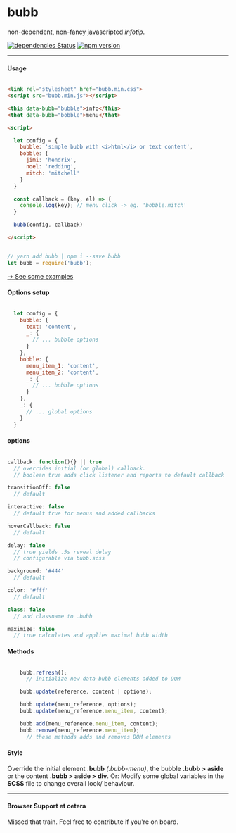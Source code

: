 # bubb

non-dependent, non-fancy javascripted _infotip_.

[![dependencies Status](https://david-dm.org/frdnrdb/bubb/status.svg)](https://david-dm.org/frdnrdb/bubb)
[![npm version](https://badge.fury.io/js/bubb.svg)](https://badge.fury.io/js/bubb)

---

#### Usage

```html

<link rel="stylesheet" href="bubb.min.css">
<script src="bubb.min.js"></script>

<this data-bubb="bubble">info</this>
<that data-bubb="bobble">menu</that>

<script>

  let config = {
    bubble: 'simple bubb with <i>html</i> or text content',
    bobble: {
      jimi: 'hendrix',
      noel: 'redding',
      mitch: 'mitchell'
    }
  }

  const callback = (key, el) => {
    console.log(key); // menu click -> eg. 'bobble.mitch'
  }

  bubb(config, callback)

</script>
```
```js

// yarn add bubb | npm i --save bubb
let bubb = require('bubb');
```
[→ See some examples](http://bubb.surge.sh)

#### Options setup

```js

  let config = {
    bubble: {
      text: 'content',
      _: {
        // ... bubble options
      }
    },
    bobble: {
      menu_item_1: 'content',
      menu_item_2: 'content',
      _: {
        // ... bobble options
      }
    },
    _: {
      // ... global options
    }
  }

```

#### options

```js

callback: function(){} || true
  // overrides initial (or global) callback.
  // boolean true adds click listener and reports to default callback

transitionOff: false
  // default

interactive: false
  // default true for menus and added callbacks

hoverCallback: false
  // default

delay: false
  // true yields .5s reveal delay
  // configurable via bubb.scss

background: '#444'
  // default

color: '#fff'
  // default

class: false
  // add classname to .bubb

maximize: false
  // true calculates and applies maximal bubb width

```

#### Methods

```js

    bubb.refresh();
      // initialize new data-bubb elements added to DOM

    bubb.update(reference, content | options);

    bubb.update(menu_reference, options);
    bubb.update(menu_reference.menu_item, content);

    bubb.add(menu_reference.menu_item, content);
    bubb.remove(menu_reference.menu_item);
      // these methods adds and removes DOM elements

```


#### Style
Override the initial element __.bubb__ _(.bubb-menu)_, the bubble __.bubb > aside__ or the content __.bubb > aside > div__. Or: Modify some global variables in the __SCSS__ file to change overall look/ behaviour.

---

#### Browser Support et cetera

Missed that train. Feel free to contribute if you're on board.
